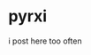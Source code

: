 # pyrxi

i post here too often

<!---
pyrxi/pyrxi is a ✨ special ✨ repository because its `README.md` (this file) appears on your GitHub profile.
You can click the Preview link to take a look at your changes.
--->

